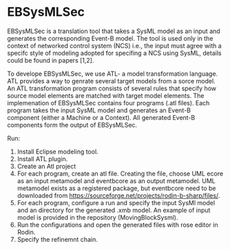 # EBSysMLSec

EBSysMLSec is a translation tool that takes a SysML model as an input and generates the corresponding Event-B model.
The tool is used only in the context of networked control system (NCS) i.e., the input must agree with a specifc style of modeling adopted for specifing a NCS using SysML, details could be found in papers [1,2]. 

To develope EBSysMLSec, we use ATL- a model transformation language.  ATL provides a way to genrate several target models from a sorce model. An ATL transformation program consists of several rules that specify how source model elements are matched with target model elements. The implemenation of EBSysMLSec contains four programs (.atl files). Each program takes the input SysML model and generates an Event-B component (either a Machine or a Context). All generated Event-B components form the output of EBSysMLSec. 


Run:
1)	Install Eclipse modeling tool. 
2)	Install ATL plugin.
3)	Create an Atl project
4)	For each program, create an atl file. Creating the file, choose UML ecore as an input metamodel and eventbcore as an output metamodel. UML metamodel exists as a registered package, but eventbcore need to be downloaded from https://sourceforge.net/projects/rodin-b-sharp/files/.
5)	For each program, configure a run and specify the input SysMl model and an directory for the generated .xmb model. An example of input model is provided in the repository (MovingBlockSysml).
6)	Run the configurations and open the generated files with rose editor in Rodin. 
7)	Specify the refinemnt chain.
